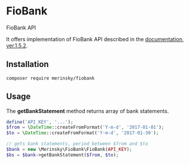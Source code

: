 # FioBank
FioBank API

It offers implementation of FioBank API described in the [documentation, ver.1.5.2](https://www.fio.cz/docs/cz/API_Bankovnictvi.pdf).

Installation
------------
```console
composer require merinsky/fiobank
```

Usage
-----
The **getBankStatement** method returns array of bank statements.
```php
define('API_KEY', '...');
$from = \DateTime::createFromFormat('Y-m-d', '2017-01-01');
$to = \DateTime::createFromFormat('Y-m-d', '2017-01-30');

// gets bank statements, period between $from and $to
$bank = new \Merinsky\FioBank\FioBank(API_KEY);
$bs = $bank->getBankStatement($from, $to);
```
